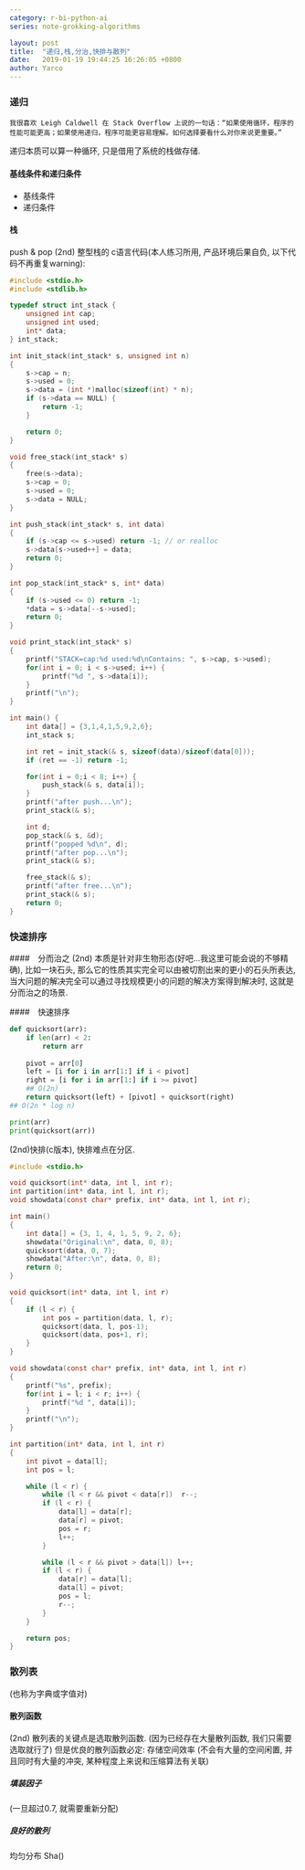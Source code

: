 ```yaml
---
category: r-bi-python-ai
series: note-grokking-algorithms

layout: post 
title:  "递归,栈,分治,快排与散列"
date:   2019-01-19 19:44:25 16:26:05 +0800
author: Yarco
---
```


### 递归

    我很喜欢 Leigh Caldwell 在 Stack Overflow 上说的一句话：“如果使用循环，程序的性能可能更高；如果使用递归，程序可能更容易理解。如何选择要看什么对你来说更重要。”
递归本质可以算一种循环, 只是借用了系统的栈做存储.

#### 基线条件和递归条件
* 基线条件
* 递归条件

#### 栈
push & pop
(2nd) 整型栈的 c语言代码(本人练习所用, 产品环境后果自负, 以下代码不再重复warning):
```c
#include <stdio.h>
#include <stdlib.h>

typedef struct int_stack {
    unsigned int cap;
    unsigned int used;
    int* data;
} int_stack;

int init_stack(int_stack* s, unsigned int n)
{
    s->cap = n;
    s->used = 0;
    s->data = (int *)malloc(sizeof(int) * n);
    if (s->data == NULL) {
        return -1;
    }

    return 0;
}

void free_stack(int_stack* s)
{
    free(s->data);
    s->cap = 0;
    s->used = 0;
    s->data = NULL;
}

int push_stack(int_stack* s, int data)
{
    if (s->cap <= s->used) return -1; // or realloc
    s->data[s->used++] = data;
    return 0;
}

int pop_stack(int_stack* s, int* data)
{
    if (s->used <= 0) return -1;
    *data = s->data[--s->used];
    return 0;
}

void print_stack(int_stack* s)
{
    printf("STACK=cap:%d used:%d\nContains: ", s->cap, s->used);
    for(int i = 0; i < s->used; i++) {
        printf("%d ", s->data[i]);
    }
    printf("\n");
}

int main() {
    int data[] = {3,1,4,1,5,9,2,6};
    int_stack s;

    int ret = init_stack(& s, sizeof(data)/sizeof(data[0]));
    if (ret == -1) return -1;

    for(int i = 0;i < 8; i++) {
        push_stack(& s, data[i]);
    }
    printf("after push...\n");
    print_stack(& s);

    int d;
    pop_stack(& s, &d);
    printf("popped %d\n", d);
    printf("after pop...\n");
    print_stack(& s);

    free_stack(& s);
    printf("after free...\n");
    print_stack(& s);
    return 0;
}
```

### 快速排序

####　分而治之
(2nd) 本质是针对非生物形态(好吧...我这里可能会说的不够精确), 比如一块石头, 那么它的性质其实完全可以由被切割出来的更小的石头所表达, 当大问题的解决完全可以通过寻找规模更小的问题的解决方案得到解决时, 这就是分而治之的场景.

####　快速排序
```python
def quicksort(arr):
    if len(arr) < 2:
        return arr
    
    pivot = arr[0]
    left = [i for i in arr[1:] if i < pivot]
    right = [i for i in arr[1:] if i >= pivot]
    ## O(2n)
    return quicksort(left) + [pivot] + quicksort(right)
## O(2n * log n)

print(arr)
print(quicksort(arr))
```

(2nd)快排(c版本), 快排难点在分区. 
```c
#include <stdio.h>

void quicksort(int* data, int l, int r);
int partition(int* data, int l, int r);
void showdata(const char* prefix, int* data, int l, int r);

int main()
{
    int data[] = {3, 1, 4, 1, 5, 9, 2, 6};
    showdata("Original:\n", data, 0, 8);
    quicksort(data, 0, 7);
    showdata("After:\n", data, 0, 8);
    return 0;
}

void quicksort(int* data, int l, int r)
{
    if (l < r) {
        int pos = partition(data, l, r);
        quicksort(data, l, pos-1);
        quicksort(data, pos+1, r);
    }
}

void showdata(const char* prefix, int* data, int l, int r)
{
    printf("%s", prefix);
    for(int i = l; i < r; i++) {
        printf("%d ", data[i]);
    }
    printf("\n");
}

int partition(int* data, int l, int r)
{
    int pivot = data[l];
    int pos = l;

    while (l < r) {
        while (l < r && pivot < data[r])  r--;
        if (l < r) {
            data[l] = data[r];
            data[r] = pivot;
            pos = r;
            l++;
        }

        while (l < r && pivot > data[l]) l++;
        if (l < r) {
            data[r] = data[l];
            data[l] = pivot;
            pos = l;
            r--;
        }
    }

    return pos;
}
```

### 散列表

(也称为字典或字值对)

#### 散列函数
(2nd) 散列表的关键点是选取散列函数. (因为已经存在大量散列函数, 我们只需要选取就行了) 但是优良的散列函数必定: 存储空间效率 (不会有大量的空间闲置, 并且同时有大量的冲突, 某种程度上来说和压缩算法有关联)

##### 填装因子
(一旦超过0.7, 就需要重新分配)
##### 良好的散列
均匀分布
Sha()
